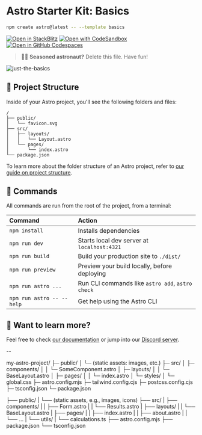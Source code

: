 # Astro Starter Kit: Basics

```sh
npm create astro@latest -- --template basics
```

[![Open in StackBlitz](https://developer.stackblitz.com/img/open_in_stackblitz.svg)](https://stackblitz.com/github/withastro/astro/tree/latest/examples/basics)
[![Open with CodeSandbox](https://assets.codesandbox.io/github/button-edit-lime.svg)](https://codesandbox.io/p/sandbox/github/withastro/astro/tree/latest/examples/basics)
[![Open in GitHub Codespaces](https://github.com/codespaces/badge.svg)](https://codespaces.new/withastro/astro?devcontainer_path=.devcontainer/basics/devcontainer.json)

> 🧑‍🚀 **Seasoned astronaut?** Delete this file. Have fun!

![just-the-basics](https://github.com/withastro/astro/assets/2244813/a0a5533c-a856-4198-8470-2d67b1d7c554)

## 🚀 Project Structure

Inside of your Astro project, you'll see the following folders and files:

```text
/
├── public/
│   └── favicon.svg
├── src/
│   ├── layouts/
│   │   └── Layout.astro
│   └── pages/
│       └── index.astro
└── package.json
```

To learn more about the folder structure of an Astro project, refer to [our guide on project structure](https://docs.astro.build/en/basics/project-structure/).

## 🧞 Commands

All commands are run from the root of the project, from a terminal:

| Command                   | Action                                           |
| :------------------------ | :----------------------------------------------- |
| `npm install`             | Installs dependencies                            |
| `npm run dev`             | Starts local dev server at `localhost:4321`      |
| `npm run build`           | Build your production site to `./dist/`          |
| `npm run preview`         | Preview your build locally, before deploying     |
| `npm run astro ...`       | Run CLI commands like `astro add`, `astro check` |
| `npm run astro -- --help` | Get help using the Astro CLI                     |

## 👀 Want to learn more?

Feel free to check [our documentation](https://docs.astro.build) or jump into our [Discord server](https://astro.build/chat).

--

my-astro-project/
├─ public/
│ └─ (static assets: images, etc.)
├─ src/
│ ├─ components/
│ │ └─ SomeComponent.astro
│ ├─ layouts/
│ │ └─ BaseLayout.astro
│ ├─ pages/
│ │ └─ index.astro
│ └─ styles/
│ └─ global.css
├─ astro.config.mjs
├─ tailwind.config.cjs
├─ postcss.config.cjs
├─ tsconfig.json
└─ package.json

├── public/
| └── (static assets, e.g., images, icons)
├── src/
| ├── components/
| | ├── Form.astro
| | └── Results.astro
| ├── layouts/
| | └── BaseLayout.astro
| ├── pages/
| | ├── index.astro
| | ├── about.astro
| | └── ...
| └── utils/
| └── calculations.ts
├── astro.config.mjs
├── package.json
└── tsconfig.json
